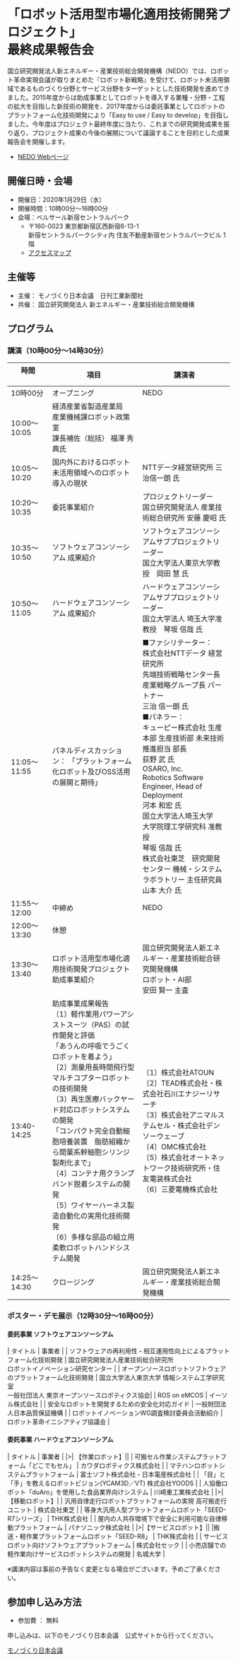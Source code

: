 # 「ロボット活用型市場化適用技術開発プロジェクト」<br/> 最終成果報告会

国立研究開発法人新エネルギー・産業技術総合開発機構（NEDO）では、ロボット革命実現会議が取りまとめた『ロボット新戦略』を受けて、ロボット未活用領域であるものづくり分野とサービス分野をターゲットとした技術開発を進めてきました。2015年度からは助成事業としてロボットを導入する業種・分野・工程の拡大を目指した新技術の開発を、2017年度からは委託事業としてロボットのプラットフォーム化技術開発により「Easy to use / Easy to develop」を目指しました。今年度はプロジェクト最終年度に当たり、これまでの研究開発成果を振り返り、プロジェクト成果の今後の展開について議論することを目的とした成果報告会を開催します。

- [NEDO Webページ](https://www.nedo.go.jp/events/CD_100113.html)

## 開催日時・会場

- 開催日：2020年1月29日（水）
- 開催時間：10時00分～16時00分
- 会場：ベルサール新宿セントラルパーク
  - 〒160-0023 東京都新宿区西新宿6-13-1 <br/> 新宿セントラルパークシティ内 住友不動産新宿セントラルパークビル 1階
  - [アクセスマップ](https://www.bellesalle.co.jp/shisetsu/shinjuku/bs_shinjuku/access/)

## 主催等

- 主催： モノづくり日本会議　日刊工業新聞社
- 共催： 国立研究開発法人 新エネルギー・産業技術総合開発機構

## プログラム

### 講演（10時00分～14時30分）

| 時間 &nbsp;&nbsp;&nbsp;&nbsp;&nbsp;&nbsp;&nbsp;&nbsp;&nbsp;&nbsp;&nbsp;&nbsp;&nbsp;&nbsp;&nbsp;&nbsp;   | 項目     	 | 講演者 |
|---|---|---|
| 10時00分 | オープニング	| NEDO |
| 10:00～10:05 | 経済産業省製造産業局 <br/> 産業機械課ロボット政策室 <br/> 課長補佐（総括） 福澤 秀典氏 |
| 10:05～10:20 | 国内外におけるロボット未活用領域へのロボット導入の現状	| NTTデータ経営研究所 三治信一朗 氏 |
| 10:20～10:35 | 委託事業紹介	| プロジェクトリーダー <br/> 国立研究開発法人 産業技術総合研究所 安藤 慶昭 氏 |
| 10:35～10:50 | ソフトウェアコンソーシアム 成果紹介	| ソフトウェアコンソーシアムサブプロジェクトリーダー <br/> 国立大学法人東京大学教授　岡田 慧 氏 |
| 10:50～11:05 | ハードウェアコンソーシアム 成果紹介	| ハードウェアコンソーシアムサブプロジェクトリーダー <br/> 国立大学法人 埼玉大学准教授　琴坂 信哉 氏 |
| 11:05～11:55 | パネルディスカッション： 「プラットフォーム化ロボット及びOSS活用の展開と期待」 | ■ファシリテーター：<br/>株式会社NTTデータ 経営研究所<br/>先端技術戦略センター長 産業戦略グループ長 パートナー<br/>三治 信一朗 氏<br/>■パネラー：<br/>キューピー株式会社 生産本部 生産技術部 未来技術推進担当 部長<br/>荻野 武 氏<br/>OSARO, Inc.<br/>Robotics Software Engineer, Head of Deployment<br/>河本 和宏 氏<br/>国立大学法人埼玉大学　大学院理工学研究科 准教授<br/>琴坂 信哉 氏<br/>株式会社東芝　研究開発センター 機械・システムラボラトリー 主任研究員<br/>山本 大介 氏 |
| 11:55～12:00 | 中締め | NEDO |
| 12:00～13:30 | 休憩 | |
| 13:30～13:40 | ロボット活用型市場化適用技術開発プロジェクト助成事業紹介	 | 国立研究開発法人新エネルギー・産業技術総合研究開発機構 <br/>ロボット・AI部<br/>安田 賢一 主査 |
| 13:40-14:25 | 助成事業成果報告<br/>〔1〕軽作業用パワーアシストスーツ（PAS）の試作開発と評価<br/>「あうんの呼吸でうごくロボットを着よう」<br/>〔2〕測量用長時間飛行型マルチコプターロボットの技術開発<br/>〔3〕再生医療バックヤード対応ロボットシステムの開発<br/>「コンパクト完全自動細胞培養装置　脂肪組織から間葉系幹細胞シリンジ製剤化まで」<br/>〔4〕コンテナ用クランプバンド脱着システムの開発<br/>〔5〕ワイヤーハーネス製造自動化の実用化技術開発<br/>〔6〕多様な部品の組立用柔軟ロボットハンドシステム開発 | 〔1〕株式会社ATOUN<br/>〔2〕TEAD株式会社・株式会社石川エナジーリサーチ<br/>〔3〕株式会社アニマルステムセル・株式会社デンソーウェーブ<br/>〔4〕OMC株式会社<br/>〔5〕株式会社オートネットワーク技術研究所・住友電装株式会社<br/>〔6〕三菱電機株式会社 |
| 14:25～14:30 | クロージング | 国立研究開発法人新エネルギー・産業技術総合開発機構 |

### ポスター・デモ展示（12時30分～16時00分）

#### 委託事業 ソフトウェアコンソーシアム

| タイトル	| 事業者 |
| ソフトウェアの再利用性・相互運用性向上によるプラットフォーム化技術開発	| 国立研究開発法人産業技術総合研究所<br/>ロボットイノベーション研究センター |
| オープンソースロボットソフトウェアのプラットフォーム化技術開発	| 国立大学法人東京大学 情報システム工学研究室<br/>一般社団法人 東京オープンソースロボティクス協会|
| ROS on eMCOS	| イーソル株式会社 |
| 安全なロボットを開発するための安全化対応ガイド	| 一般財団法人日本品質保証機構 |
| ロボットイノベーションWG調査検討委員会活動紹介	 | ロボット革命イニシアティブ協議会 |


#### 委託事業 ハードウェアコンソーシアム

| タイトル	| 事業者 |
|>| 【作業ロボット】||
| 可搬セル作業システムプラットフォーム「どこでもセル」	| カワダロボティクス株式会社 |
| マテハンロボットシステムプラットフォーム	| 富士ソフト株式会社・日本電産株式会社 |
| 「目」と「手」を教えるロボットビジョン(YCAM3D／VT) 株式会社YOODS |
| 人協働ロボット「duAro」を使用した食品業界向けシステム	| 川崎重工業株式会社 |
|>|【移動ロボット】|
| 汎用自律走行ロボットプラットフォームの実現 高可搬走行ユニット	| 株式会社東芝 |
| 等身大汎用人型プラットフォームロボット「SEED-R7シリーズ」	| THK株式会社 |
| 屋内の人共存環境下で安全に利用可能な自律移動プラットフォーム	| パナソニック株式会社 |
|>|【サービスロボット】||
|搬送・軽作業プラットフォームロボット「SEED-R8」	| THK株式会社 |
| サービスロボット向けソフトウェアプラットフォーム	| 株式会社セック |
| 小売店舗での軽作業向けサービスロボットシステムの開発	| 名城大学 |



※講演内容は事前の予告なく変更となる場合がございます。予めご了承ください。

## 参加申し込み方法

- 参加費 ： 無料

申し込みは、以下のモノづくり日本会議　公式サイトから行ってください。

[モノづくり日本会議](https://www.cho-monodzukuri.jp/event/show/id/wsz896g7sk)



